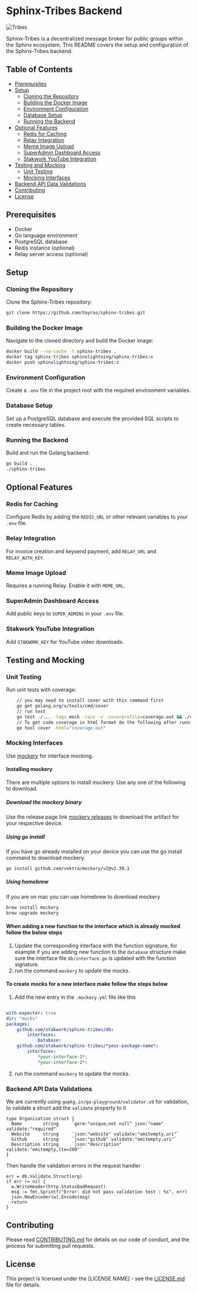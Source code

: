 
# Sphinx-Tribes Backend

![Tribes](https://github.com/stakwork/sphinx-tribes/raw/master/img/sphinx-tribes.png)

Sphinx-Tribes is a decentralized message broker for public groups within the Sphinx ecosystem. This README covers the setup and configuration of the Sphinx-Tribes backend.

## Table of Contents

- [Prerequisites](#prerequisites)
- [Setup](#setup)
  - [Cloning the Repository](#cloning-the-repository)
  - [Building the Docker Image](#building-the-docker-image)
  - [Environment Configuration](#environment-configuration)
  - [Database Setup](#database-setup)
  - [Running the Backend](#running-the-backend)
- [Optional Features](#optional-features)
  - [Redis for Caching](#redis-for-caching)
  - [Relay Integration](#relay-integration)
  - [Meme Image Upload](#meme-image-upload)
  - [SuperAdmin Dashboard Access](#superadmin-dashboard-access)
  - [Stakwork YouTube Integration](#stakwork-youtube-integration)
- [Testing and Mocking](#testing-and-mocking)
  - [Unit Testing](#unit-testing)
  - [Mocking Interfaces](#mocking-interfaces)
- [Backend API Data Validations](#backend-api-data-validations)
- [Contributing](#contributing)
- [License](#license)

## Prerequisites

- Docker
- Go language environment
- PostgreSQL database
- Redis instance (optional)
- Relay server access (optional)

## Setup

### Cloning the Repository

Clone the Sphinx-Tribes repository:

```sh
git clone https://github.com/Vayras/sphinx-tribes.git
```

### Building the Docker Image

Navigate to the cloned directory and build the Docker image:

```sh
docker build --no-cache -t sphinx-tribes .
docker tag sphinx-tribes sphinxlightning/sphinx-tribes:x
docker push sphinxlightning/sphinx-tribes:x
```

### Environment Configuration

Create a `.env` file in the project root with the required environment variables.

### Database Setup

Set up a PostgreSQL database and execute the provided SQL scripts to create necessary tables.

### Running the Backend

Build and run the Golang backend:

```sh
go build .
./sphinx-tribes
```

## Optional Features

### Redis for Caching

Configure Redis by adding the `REDIS_URL` or other relevant variables to your `.env` file.

### Relay Integration

For invoice creation and keysend payment, add `RELAY_URL` and `RELAY_AUTH_KEY`.

### Meme Image Upload

Requires a running Relay. Enable it with `MEME_URL`.

### SuperAdmin Dashboard Access

Add public keys to `SUPER_ADMINS` in your `.env` file.

### Stakwork YouTube Integration

Add `STAKWORK_KEY` for YouTube video downloads.

## Testing and Mocking

### Unit Testing

Run unit tests with coverage:

```sh
    // you may need to install cover with this command first
    go get golang.org/x/tools/cmd/cover
    // run test
    go test ./... -tags mock -race -v -coverprofile=coverage.out && ./cover-check.sh coverage.out <min coverage amount> 
    // To get code coverage in html format do the following after running the code above
    go tool cover -html="coverage.out"
```

### Mocking Interfaces

Use [mockery](https://vektra.github.io/mockery/latest/) for interface mocking.

#### Installing mockery

There are multiple options to install mockery. Use any one of the following to download.

##### Download the mockery binary

Use the release page link [mockery releases](https://github.com/vektra/mockery/releases/tag/v2.39.1) to download the artifact for your respective device.

##### Using go install

If you have go already installed on your device you can use the go install command to download mockery.

```sh
go install github.com/vektra/mockery/v2@v2.39.1
```

##### Using homebrew

If you are on mac you can use homebrew to download mockery

```zsh
brew install mockery
brew upgrade mockery
```

#### When adding a new function to the interface which is already mocked follow the below steps

1. Update the corresponding interface with the function signature, for example if you are adding new function to the ```database``` structure make sure the interface file ```db/interface.go``` is updated with the function signature.
2. run the command ```mockery``` to update the mocks.

#### To create mocks for a new interface make follow the steps below

1. Add the new entry in the ```.mockery.yml``` file like this

```yml

with-expecter: true
dir: "mocks"
packages:
    github.com/stakwork/sphinx-tribes/db:
        interfaces:
            Database:
    github.com/stakwork/sphinx-tribes/*your-package-name*:
        interfaces:
            *your-interface-1*:
            *your-interface-2*:
```

2. run the command ```mockery``` to update the mocks.

### Backend API Data Validations

We are currently using `gopkg.in/go-playground/validator.v9` for validation, to validate a struct add the `validate` property to it

```golang
type Organization struct {
  Name        string     `gorm:"unique;not null" json:"name" validate:"required"`
  Website     string     `json:"website" validate:"omitempty,uri"`
  Github      string     `json:"github" validate:"omitempty,uri"`
  Description string     `json:"description" validate:"omitempty,lte=200"`
}
```

Then handle the validation errors in the request handler

```golang
err = db.Validate.Struct(org)
if err != nil {
  w.WriteHeader(http.StatusBadRequest)
  msg := fmt.Sprintf("Error: did not pass validation test : %s", err)
  json.NewEncoder(w).Encode(msg)
  return
}

```

## Contributing

Please read [CONTRIBUTING.md](./CONTRIBUTING.md) for details on our code of conduct, and the process for submitting pull requests.

## License

This project is licensed under the [LICENSE NAME] - see the [LICENSE.md](LICENSE.md) file for details.
